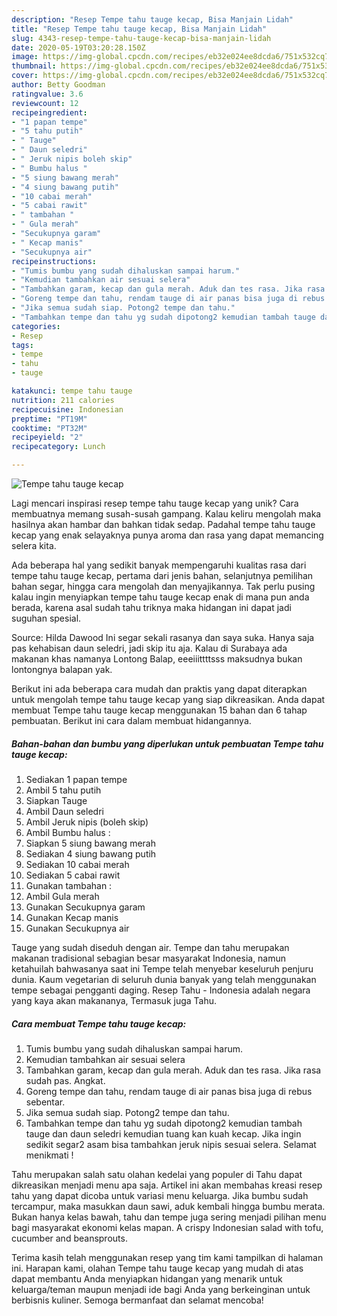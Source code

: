 ```yaml
---
description: "Resep Tempe tahu tauge kecap, Bisa Manjain Lidah"
title: "Resep Tempe tahu tauge kecap, Bisa Manjain Lidah"
slug: 4343-resep-tempe-tahu-tauge-kecap-bisa-manjain-lidah
date: 2020-05-19T03:20:28.150Z
image: https://img-global.cpcdn.com/recipes/eb32e024ee8dcda6/751x532cq70/tempe-tahu-tauge-kecap-foto-resep-utama.jpg
thumbnail: https://img-global.cpcdn.com/recipes/eb32e024ee8dcda6/751x532cq70/tempe-tahu-tauge-kecap-foto-resep-utama.jpg
cover: https://img-global.cpcdn.com/recipes/eb32e024ee8dcda6/751x532cq70/tempe-tahu-tauge-kecap-foto-resep-utama.jpg
author: Betty Goodman
ratingvalue: 3.6
reviewcount: 12
recipeingredient:
- "1 papan tempe"
- "5 tahu putih"
- " Tauge"
- " Daun seledri"
- " Jeruk nipis boleh skip"
- " Bumbu halus "
- "5 siung bawang merah"
- "4 siung bawang putih"
- "10 cabai merah"
- "5 cabai rawit"
- " tambahan "
- " Gula merah"
- "Secukupnya garam"
- " Kecap manis"
- "Secukupnya air"
recipeinstructions:
- "Tumis bumbu yang sudah dihaluskan sampai harum."
- "Kemudian tambahkan air sesuai selera"
- "Tambahkan garam, kecap dan gula merah. Aduk dan tes rasa. Jika rasa sudah pas. Angkat."
- "Goreng tempe dan tahu, rendam tauge di air panas bisa juga di rebus sebentar."
- "Jika semua sudah siap. Potong2 tempe dan tahu."
- "Tambahkan tempe dan tahu yg sudah dipotong2 kemudian tambah tauge dan daun seledri kemudian tuang kan kuah kecap. Jika ingin sedikit segar2 asam bisa tambahkan jeruk nipis sesuai selera. Selamat menikmati !"
categories:
- Resep
tags:
- tempe
- tahu
- tauge

katakunci: tempe tahu tauge 
nutrition: 211 calories
recipecuisine: Indonesian
preptime: "PT19M"
cooktime: "PT32M"
recipeyield: "2"
recipecategory: Lunch

---
```



![Tempe tahu tauge kecap](https://img-global.cpcdn.com/recipes/eb32e024ee8dcda6/751x532cq70/tempe-tahu-tauge-kecap-foto-resep-utama.jpg)

Lagi mencari inspirasi resep tempe tahu tauge kecap yang unik? Cara membuatnya memang susah-susah gampang. Kalau keliru mengolah maka hasilnya akan hambar dan bahkan tidak sedap. Padahal tempe tahu tauge kecap yang enak selayaknya punya aroma dan rasa yang dapat memancing selera kita.

Ada beberapa hal yang sedikit banyak mempengaruhi kualitas rasa dari tempe tahu tauge kecap, pertama dari jenis bahan, selanjutnya pemilihan bahan segar, hingga cara mengolah dan menyajikannya. Tak perlu pusing kalau ingin menyiapkan tempe tahu tauge kecap enak di mana pun anda berada, karena asal sudah tahu triknya maka hidangan ini dapat jadi suguhan spesial.

Source: Hilda Dawood Ini segar sekali rasanya dan saya suka. Hanya saja pas kehabisan daun seledri, jadi skip itu aja. Kalau di Surabaya ada makanan khas namanya Lontong Balap, eeeiiittttsss maksudnya bukan lontongnya balapan yak.


Berikut ini ada beberapa cara mudah dan praktis yang dapat diterapkan untuk mengolah tempe tahu tauge kecap yang siap dikreasikan. Anda dapat membuat Tempe tahu tauge kecap menggunakan 15 bahan dan 6 tahap pembuatan. Berikut ini cara dalam membuat hidangannya.

<!--inarticleads1-->

##### Bahan-bahan dan bumbu yang diperlukan untuk pembuatan Tempe tahu tauge kecap:

1. Sediakan 1 papan tempe
1. Ambil 5 tahu putih
1. Siapkan  Tauge
1. Ambil  Daun seledri
1. Ambil  Jeruk nipis (boleh skip)
1. Ambil  Bumbu halus :
1. Siapkan 5 siung bawang merah
1. Sediakan 4 siung bawang putih
1. Sediakan 10 cabai merah
1. Sediakan 5 cabai rawit
1. Gunakan  tambahan :
1. Ambil  Gula merah
1. Gunakan Secukupnya garam
1. Gunakan  Kecap manis
1. Gunakan Secukupnya air


Tauge yang sudah diseduh dengan air. Tempe dan tahu merupakan makanan tradisional sebagian besar masyarakat Indonesia, namun ketahuilah bahwasanya saat ini Tempe telah menyebar keseluruh penjuru dunia. Kaum vegetarian di seluruh dunia banyak yang telah menggunakan tempe sebagai pengganti daging. Resep Tahu - Indonesia adalah negara yang kaya akan makananya, Termasuk juga Tahu. 

<!--inarticleads2-->

##### Cara membuat Tempe tahu tauge kecap:

1. Tumis bumbu yang sudah dihaluskan sampai harum.
1. Kemudian tambahkan air sesuai selera
1. Tambahkan garam, kecap dan gula merah. Aduk dan tes rasa. Jika rasa sudah pas. Angkat.
1. Goreng tempe dan tahu, rendam tauge di air panas bisa juga di rebus sebentar.
1. Jika semua sudah siap. Potong2 tempe dan tahu.
1. Tambahkan tempe dan tahu yg sudah dipotong2 kemudian tambah tauge dan daun seledri kemudian tuang kan kuah kecap. Jika ingin sedikit segar2 asam bisa tambahkan jeruk nipis sesuai selera. Selamat menikmati !


Tahu merupakan salah satu olahan kedelai yang populer di Tahu dapat dikreasikan menjadi menu apa saja. Artikel ini akan membahas kreasi resep tahu yang dapat dicoba untuk variasi menu keluarga. Jika bumbu sudah tercampur, maka masukkan daun sawi, aduk kembali hingga bumbu merata. Bukan hanya kelas bawah, tahu dan tempe juga sering menjadi pilihan menu bagi masyarakat ekonomi kelas mapan. A crispy Indonesian salad with tofu, cucumber and beansprouts. 

Terima kasih telah menggunakan resep yang tim kami tampilkan di halaman ini. Harapan kami, olahan Tempe tahu tauge kecap yang mudah di atas dapat membantu Anda menyiapkan hidangan yang menarik untuk keluarga/teman maupun menjadi ide bagi Anda yang berkeinginan untuk berbisnis kuliner. Semoga bermanfaat dan selamat mencoba!
